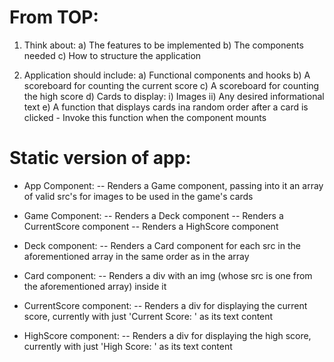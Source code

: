 # From TOP:

1. Think about:
    a) The features to be implemented
    b) The components needed
    c) How to structure the application

2. Application should include:
    a) Functional components and hooks
    b) A scoreboard for counting the current score
    c) A scoreboard for counting the high score
    d) Cards to display:
        i) Images
        ii) Any desired informational text
    e) A function that displays cards ina  random order after a card is clicked
        - Invoke this function when the component mounts

# Static version of app:

- App Component:
    -- Renders a Game component, passing into it an array of valid src's for images to be used in the game's cards

- Game Component:
    -- Renders a Deck component
    -- Renders a CurrentScore component
    -- Renders a HighScore component

- Deck component:
    -- Renders a Card component for each src in the aforementioned array in the same order as in the array

- Card component:
    -- Renders a div with an img (whose src is one from the aforementioned array) inside it

- CurrentScore component:
    -- Renders a div for displaying the current score, currently with just 'Current Score: ' as its text content

- HighScore component:
    -- Renders a div for displaying the high score, currently with just 'High Score: ' as its text content